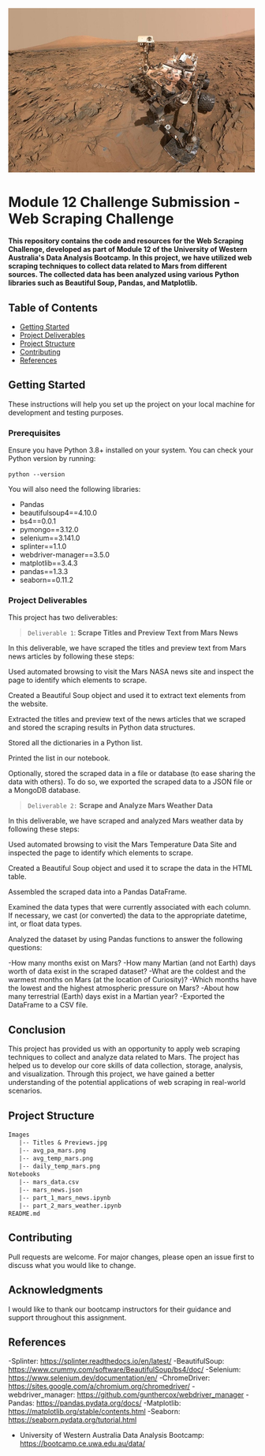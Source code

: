 <img src="/Images/MIT-Mars-Plan-01.jpg" width="500">

# Module 12 Challenge Submission - Web Scraping Challenge

#### This repository contains the code and resources for the Web Scraping Challenge, developed as part of Module 12 of the University of Western Australia's Data Analysis Bootcamp. In this project, we have utilized web scraping techniques to collect data related to Mars from different sources. The collected data has been analyzed using various Python libraries such as Beautiful Soup, Pandas, and Matplotlib.

## Table of Contents
- [Getting Started](#getting-started)
- [Project Deliverables](#project-deliverables)
- [Project Structure](#project-structure)
- [Contributing](#contributing)
- [References](#references)

## Getting Started

These instructions will help you set up the project on your local machine for development and testing purposes.

### Prerequisites

Ensure you have Python 3.8+ installed on your system. You can check your Python version by running:

```python --version```

You will also need the following libraries:

- Pandas
- beautifulsoup4==4.10.0
- bs4==0.0.1
- pymongo==3.12.0
- selenium==3.141.0
- splinter==1.1.0
- webdriver-manager==3.5.0
- matplotlib==3.4.3
- pandas==1.3.3
- seaborn==0.11.2


### Project Deliverables

This project has two deliverables:

>`Deliverable 1`: **Scrape Titles and Preview Text from Mars News**

In this deliverable, we have scraped the titles and preview text from Mars news articles by following these steps:

Used automated browsing to visit the Mars NASA news site and inspect the page to identify which elements to scrape.

Created a Beautiful Soup object and used it to extract text elements from the website.

Extracted the titles and preview text of the news articles that we scraped and stored the scraping results in Python data structures.

Stored all the dictionaries in a Python list.

Printed the list in our notebook.

Optionally, stored the scraped data in a file or database (to ease sharing the data with others). To do so, we exported the scraped data to a JSON file or a MongoDB database.

>`Deliverable 2:` **Scrape and Analyze Mars Weather Data**

In this deliverable, we have scraped and analyzed Mars weather data by following these steps:

Used automated browsing to visit the Mars Temperature Data Site and inspected the page to identify which elements to scrape.

Created a Beautiful Soup object and used it to scrape the data in the HTML table.

Assembled the scraped data into a Pandas DataFrame.

Examined the data types that were currently associated with each column. If necessary, we cast (or converted) the data to the appropriate datetime, int, or float data types.

Analyzed the dataset by using Pandas functions to answer the following questions:

-How many months exist on Mars?
-How many Martian (and not Earth) days worth of data exist in the scraped dataset?
-What are the coldest and the warmest months on Mars (at the location of Curiosity)?
-Which months have the lowest and the highest atmospheric pressure on Mars?
-About how many terrestrial (Earth) days exist in a Martian year?
-Exported the DataFrame to a CSV file.

## Conclusion

This project has provided us with an opportunity to apply web scraping techniques to collect and analyze data related to Mars. The project has helped us to develop our core skills of data collection, storage, analysis, and visualization. Through this project, we have gained a better understanding of the potential applications of web scraping in real-world scenarios.

## Project Structure

```
Images
   |-- Titles & Previews.jpg
   |-- avg_pa_mars.png
   |-- avg_temp_mars.png
   |-- daily_temp_mars.png
Notebooks
   |-- mars_data.csv
   |-- mars_news.json
   |-- part_1_mars_news.ipynb
   |-- part_2_mars_weather.ipynb
README.md
```
## Contributing

Pull requests are welcome. For major changes, please open an issue first to discuss what you would like to change.

## Acknowledgments
I would like to thank our bootcamp instructors for their guidance and support throughout this assignment.

## References
-Splinter: https://splinter.readthedocs.io/en/latest/
-BeautifulSoup: https://www.crummy.com/software/BeautifulSoup/bs4/doc/
-Selenium: https://www.selenium.dev/documentation/en/
-ChromeDriver: https://sites.google.com/a/chromium.org/chromedriver/
-webdriver_manager: https://github.com/gunthercox/webdriver_manager
-Pandas: https://pandas.pydata.org/docs/
-Matplotlib: https://matplotlib.org/stable/contents.html
-Seaborn: https://seaborn.pydata.org/tutorial.html
- University of Western Australia Data Analysis Bootcamp: https://bootcamp.ce.uwa.edu.au/data/






